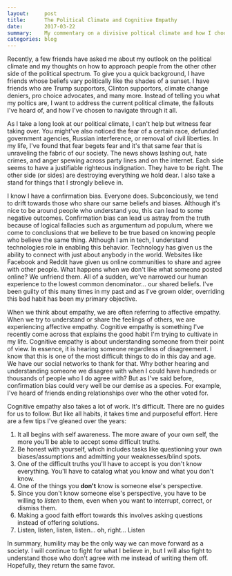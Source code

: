 ```yaml
---
layout:     post
title:      The Political Climate and Cognitive Empathy
date:       2017-03-22
summary:    My commentary on a divisive poltical climate and how I choose to live my life. Hopefully it inspires others.
categories: blog
---
```


Recently, a few friends have asked me about my outlook on the political climate and my thoughts on how to approach people from the other other side of the political spectrum. To give you a quick background, I have friends whose beliefs vary politically like the shades of a sunset. I have friends who are Trump supportors, Clinton supportors, climate change deniers, pro choice advocates, and many more. Instead of telling you what my poltics are, I want to address the current political climate, the fallouts I've heard of, and how I've chosen to navigate through it all.

As I take a long look at our political climate, I can't help but witness fear taking over. You might've also noticed the fear of a certain race, defunded government agencies, Russian interference, or removal of civil liberties. In my life, I've found that fear begets fear and it's that same fear that is unraveling the fabric of our society. The news shows lashing out, hate crimes, and anger spewing across party lines and on the internet. Each side seems to have a justifiable righteous indignation. They have to be right. The other side (or sides) are destroying everything we hold dear. I also take a stand for things that I strongly believe in. 

I know I have a confirmation bias. Everyone does. Subconciously, we tend to drift towards those who share our same beliefs and biases. Although it's nice to be around people who understand you, this can lead to some negative outcomes. Confirmation bias can lead us astray from the truth because of logical fallacies such as argumentum ad populum, where we come to conclusions that we believe to be true based on knowing people who believe the same thing. Although I am in tech, I understand technologies role in enabling this behavior. Technology has given us the ability to connect with just about anybody in the world. Websites like Facebook and Reddit have given us online communities to share and agree with other people. What happens when we don't like what someone posted online? We unfriend them. All of a sudden, we've narrowed our human experience to the lowest common denominator... our shared beliefs. I've been guilty of this many times in my past and as I've grown older, overriding this bad habit has been my primary objective.

When we think about empathy, we are often referring to affective empathy. When we try to understand or share the feelings of others, we are experiencing affective empathy. Cognitive empathy is something I've recently come across that explains the good habit I'm trying to cultivate in my life. Cognitive empathy is about understanding someone from their point of view. In essence, it is hearing someone regardless of disagreement. I know that this is one of the most difficult things to do in this day and age. We have our social networks to thank for that. Why bother hearing and understanding someone we disagree with when I could have hundreds or thousands of people who I do agree with? But as I've said before, confirmation bias could very well be our demise as a species. For example, I've heard of friends ending relationships over who the other voted for. 

Cognitive empathy also takes a lot of work. It's difficult. There are no guides for us to follow. But like all habits, it takes time and purposeful effort. Here are a few tips I've gleaned over the years:
1. It all begins with self awareness. The more aware of your own self, the more you'll be able to accept some difficult truths.
2. Be honest with yourself, which includes tasks like questioning your own biases/assumptions and admitting your weaknesses/blind spots.
3. One of the difficult truths you'll have to accept is you don't know everything. You'll have to catalog what you know and what you don't know.
4. One of the things you **don't** know is someone else's perspective.
5. Since you don't know someone else's perspective, you have to be willing to *listen* to them, even when you want to interrupt, correct, or dismiss them.
6. Making a good faith effort towards this involves asking questions instead of offering solutions.
7. Listen, listen, listen, listen... oh, right... Listen

In summary, humility may be the only way we can move forward as a society. I will continue to fight for what I believe in, but I will also fight to understand those who don't agree with me instead of writing them off. Hopefully, they return the same favor.